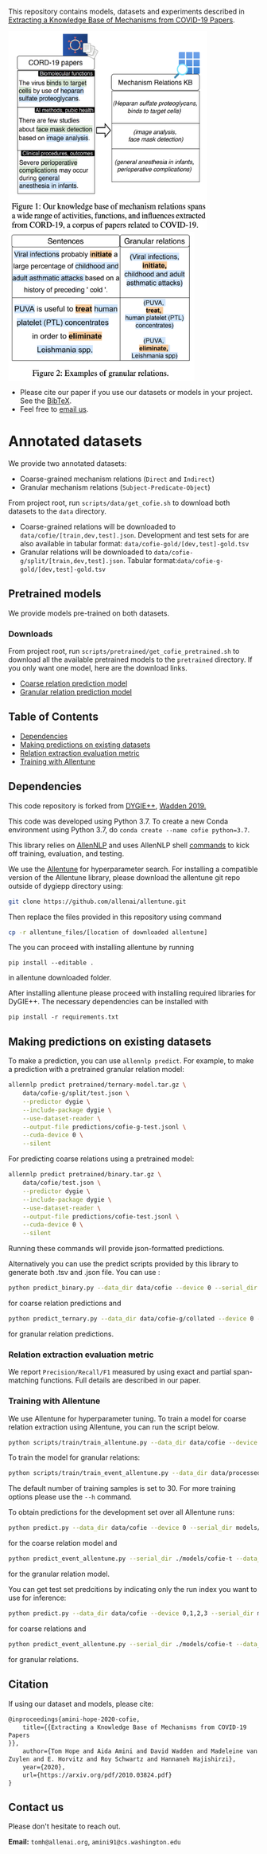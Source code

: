 
This repository contains models, datasets and experiments described in [Extracting a Knowledge Base of Mechanisms from COVID-19 Papers](https://arxiv.org/pdf/2010.03824.pdf).

<img src="https://github.com/AidaAmini/DyGIE-COFIE/blob/master/COFIE.png" width="400" height="400"> <img src="https://github.com/AidaAmini/DyGIE-COFIE/blob/master/COFIE-G.png" width="375" height="300" style="vertical-align: top;">

* Please cite our paper if you use our datasets or models in your project. See the [BibTeX](#citation). 
* Feel free to [email us](#contact-us).

# Annotated datasets
We provide two annotated datasets:
- Coarse-grained mechanism relations (`Direct` and `Indirect`)
- Granular mechanism relations (`Subject-Predicate-Object`)

From project root, run `scripts/data/get_cofie.sh` to download both datasets to the `data` directory.
- Coarse-grained relations will be downloaded to `data/cofie/[train,dev,test].json`. Development and test sets for are also available in tabular format: `data/cofie-gold/[dev,test]-gold.tsv`
- Granular relations will be downloaded to `data/cofie-g/split/[train,dev,test].json`. Tabular format:`data/cofie-g-gold/[dev,test]-gold.tsv`


## Pretrained models
We provide models pre-trained on both datasets.

### Downloads

From project root, run `scripts/pretrained/get_cofie_pretrained.sh` to download all the available pretrained models to the `pretrained` directory. If you only want one model, here are the download links.

- [Coarse relation prediction model](https://ai2-s2-cofie.s3-us-west-2.amazonaws.com/models/binary-model.tar.gz)
- [Granular relation prediction model](https://ai2-s2-cofie.s3-us-west-2.amazonaws.com/models/ternary-model.tar.gz)

## Table of Contents
- [Dependencies](#dependencies)
- [Making predictions on existing datasets](#making-predictions-on-existing-datasets)
- [Relation extraction evaluation metric](#relation-extraction-evaluation-metric)
- [Training with Allentune](#training-with-allentune)


## Dependencies
This code repository is forked from [DYGIE++](https://github.com/dwadden/dygiepp/blob/allennlp-v1), [Wadden 2019.](https://www.semanticscholar.org/paper/Entity%2C-Relation%2C-and-Event-Extraction-with-Span-Wadden-Wennberg/fac2368c2ec81ef82fd168d49a0def2f8d1ec7d8)

This code was developed using Python 3.7. To create a new Conda environment using Python 3.7, do `conda create --name cofie python=3.7`.

This library relies on [AllenNLP](https://allennlp.org) and uses AllenNLP shell [commands](https://docs.allennlp.org/master/#package-overview) to kick off training, evaluation, and testing.

We use the [Allentune](ttps://github.com/allenai/allentune) for hyperparameter search. For installing a compatible version of the Allentune library, please download the allentune git repo outside of dygiepp directory using:
```bash
git clone https://github.com/allenai/allentune.git
```
Then replace the files provided in this repository using command
```bash
cp -r allentune_files/[location of downloaded allentune]
```
The you can proceed with installing allentune by running
```
pip install --editable .
```
in allentune downloaded folder.

After installing allentune please proceed with installing required libraries for DyGIE++. The necessary dependencies can be installed with
```
pip install -r requirements.txt
```


## Making predictions on existing datasets

To make a prediction, you can use `allennlp predict`. For example, to make a prediction with a pretrained granular relation model:

```bash
allennlp predict pretrained/ternary-model.tar.gz \
    data/cofie-g/split/test.json \
    --predictor dygie \
    --include-package dygie \
    --use-dataset-reader \
    --output-file predictions/cofie-g-test.jsonl \
    --cuda-device 0 \
    --silent
```

For predicting coarse relations using a pretrained model:

```bash
allennlp predict pretrained/binary.tar.gz \
    data/cofie/test.json \
    --predictor dygie \
    --include-package dygie \
    --use-dataset-reader \
    --output-file predictions/cofie-test.jsonl \
    --cuda-device 0 \
    --silent
```


Running these commands will provide json-formatted predictions.

Alternatively you can use the predict scripts provided by this library to generate both .tsv and .json file. You can use :

```bash
python predict_binary.py --data_dir data/cofie --device 0 --serial_dir pretrained/binary-model.tar.gz  --pred_dir predictions/cofie-test/
```
for coarse relation predictions and

```bash
python predict_ternary.py --data_dir data/cofie-g/collated --device 0 --serial_dir pretrained/ternary-model.tar.gz  --pred_dir predictions/cofie-t-test/
```
for granular relation predictions.

### Relation extraction evaluation metric

We report `Precision/Recall/F1` measured by using exact and partial span-matching functions. Full details are described in our paper.


### Training with Allentune
We use Allentune for hyperparameter tuning. To train a model for coarse relation extraction using Allentune, you can run the script below.

```bash
python scripts/train/train_allentune.py --data_dir data/cofie --device 0,1,2,3 --serial_dir models/cofie/ --gpu_count 4 --cpu_count 12 --device 0,1,2,3
```

To train the model for granular relations:
```bash
python scripts/train/train_event_allentune.py --data_dir data/processed/collated_events/ --serial_dir ./models/events --gpu_count 4 --cpu_count 12 --device 0,1,2,3
```

The default number of training samples is set to 30. For more training options please use the `--h` command.

To obtain predictions for the development set over all Allentune runs:
```bash
python predict.py --data_dir data/cofie --device 0 --serial_dir models/cofie/
```
for the coarse relation model and

```bash
python predict_event_allentune.py --serial_dir ./models/cofie-t --data_dir ./data/cofie-t/ --pred_dir ./predictions/cofie-t
```
for the granular relation model.

You can get test set predcitions by indicating only the run index you want to use for inference:

```bash
python predict.py --data_dir data/cofie --device 0,1,2,3 --serial_dir models/cofie/  --pred_dir predictions/cofie
```
for coarse relations and

```bash
python predict_event_allentune.py --serial_dir ./models/cofie-t --data_dir ./data/cofie-t/ --pred_dir ./predictions/cofie-t --test_data --test_index 17
```
for granular relations.


## Citation

If using our dataset and models, please cite:

```
@inproceedings{amini-hope-2020-cofie,
    title={{Extracting a Knowledge Base of Mechanisms from COVID-19 Papers
}},
    author={Tom Hope and Aida Amini and David Wadden and Madeleine van Zuylen and E. Horvitz and Roy Schwartz and Hannaneh Hajishirzi},
    year={2020},
    url={https://arxiv.org/pdf/2010.03824.pdf}
}
```

## Contact us

Please don't hesitate to reach out.

**Email:** `tomh@allenai.org`, `amini91@cs.washington.edu`

